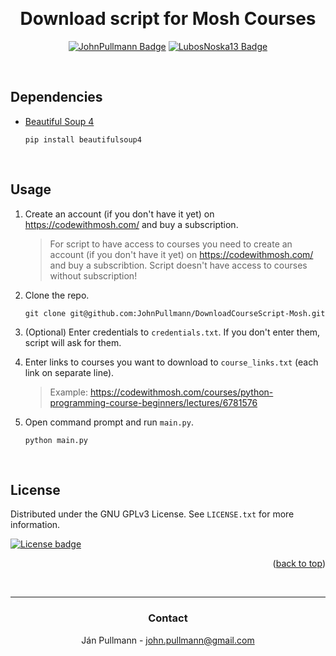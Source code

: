 
<a name="readme-top"></a>

<br>

<div align = center>

# Download script for Mosh Courses

[![JohnPullmann Badge]][JohnPullmann-url]
[![LubosNoska13 Badge]][LubosNoska13-url]
</div>

<br>


<!-- DEPENDENCIES -->
## Dependencies

* [Beautiful Soup 4](https://beautiful-soup-4.readthedocs.io/en/latest/)

    ```
    pip install beautifulsoup4
    ```
<br>


<!-- USAGE -->
## Usage

1. Create an account (if you don't have it yet) on https://codewithmosh.com/ and buy a subscription.
    > For script to have access to courses you need to create an account (if you don't have it yet) on https://codewithmosh.com/ and buy a subscribtion. Script doesn't have access to courses without subscription!

2. Clone the repo.
    ```
    git clone git@github.com:JohnPullmann/DownloadCourseScript-Mosh.git
    ``` 
3. (Optional) Enter credentials to `credentials.txt`. If you don't enter them, script will ask for them. 

4. Enter links to courses you want to download to `course_links.txt` (each link on separate line). 
    > Example: https://codewithmosh.com/courses/python-programming-course-beginners/lectures/6781576

5. Open command prompt and run `main.py`.
    ```
    python main.py 
    ```
<br>


<!-- LICENSE -->
## License

Distributed under the GNU GPLv3 License. See `LICENSE.txt` for more information.

<div>
<a href="https://github.com/JohnPullmann/DownloadCourseScript-Mosh/blob/main/LICENSE.txt"><img  style="display: inline;" alt="License badge" src="https://img.shields.io/badge/License-GPLv3-336887.svg?style=for-the-badge&labelColor=458cb5&logoColor=white&logo=GNU"></a>

<p align="right">(<a href="#readme-top">back to top</a>)</p>
</div>

<br>


---
<div align = center>

<!-- CONTACT -->
### **Contact**


Ján Pullmann - john.pullmann@gmail.com
</div>


[Badge License]: https://img.shields.io/badge/License-GPLv3-336887.svg?style=for-the-badge&labelColor=458cb5&logoColor=white&logo=GNU
[License]: https://github.com/JohnPullmann/DownloadCourseScript-Mosh/blob/main/LICENSE.txt

[JohnPullmann Badge]: https://img.shields.io/badge/JohnPullmann-c20000?style=for-the-badge
[JohnPullmann-url]: https://github.com/JohnPullmann

[LubosNoska13 Badge]: https://img.shields.io/badge/LubosNoska13-blue?style=for-the-badge
[LubosNoska13-url]: https://github.com/LubosNoska13